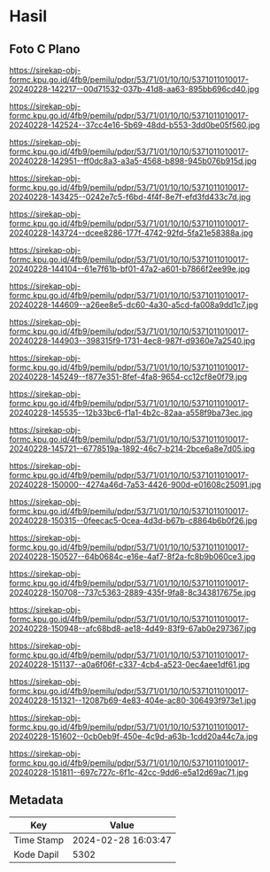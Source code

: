 # Hasil

## Foto C Plano

https://sirekap-obj-formc.kpu.go.id/4fb9/pemilu/pdpr/53/71/01/10/10/5371011010017-20240228-142217--00d71532-037b-41d8-aa63-895bb696cd40.jpg

https://sirekap-obj-formc.kpu.go.id/4fb9/pemilu/pdpr/53/71/01/10/10/5371011010017-20240228-142524--37cc4e16-5b69-48dd-b553-3dd0be05f560.jpg

https://sirekap-obj-formc.kpu.go.id/4fb9/pemilu/pdpr/53/71/01/10/10/5371011010017-20240228-142951--ff0dc8a3-a3a5-4568-b898-945b076b915d.jpg

https://sirekap-obj-formc.kpu.go.id/4fb9/pemilu/pdpr/53/71/01/10/10/5371011010017-20240228-143425--0242e7c5-f6bd-4f4f-8e7f-efd3fd433c7d.jpg

https://sirekap-obj-formc.kpu.go.id/4fb9/pemilu/pdpr/53/71/01/10/10/5371011010017-20240228-143724--dcee8286-177f-4742-92fd-5fa21e58388a.jpg

https://sirekap-obj-formc.kpu.go.id/4fb9/pemilu/pdpr/53/71/01/10/10/5371011010017-20240228-144104--61e7f61b-bf01-47a2-a601-b7866f2ee99e.jpg

https://sirekap-obj-formc.kpu.go.id/4fb9/pemilu/pdpr/53/71/01/10/10/5371011010017-20240228-144609--a26ee8e5-dc60-4a30-a5cd-fa008a9dd1c7.jpg

https://sirekap-obj-formc.kpu.go.id/4fb9/pemilu/pdpr/53/71/01/10/10/5371011010017-20240228-144903--398315f9-1731-4ec8-987f-d9360e7a2540.jpg

https://sirekap-obj-formc.kpu.go.id/4fb9/pemilu/pdpr/53/71/01/10/10/5371011010017-20240228-145249--f877e351-8fef-4fa8-9654-cc12cf8e0f79.jpg

https://sirekap-obj-formc.kpu.go.id/4fb9/pemilu/pdpr/53/71/01/10/10/5371011010017-20240228-145535--12b33bc6-f1a1-4b2c-82aa-a558f9ba73ec.jpg

https://sirekap-obj-formc.kpu.go.id/4fb9/pemilu/pdpr/53/71/01/10/10/5371011010017-20240228-145721--6778519a-1892-46c7-b214-2bce6a8e7d05.jpg

https://sirekap-obj-formc.kpu.go.id/4fb9/pemilu/pdpr/53/71/01/10/10/5371011010017-20240228-150000--4274a46d-7a53-4426-900d-e01608c25091.jpg

https://sirekap-obj-formc.kpu.go.id/4fb9/pemilu/pdpr/53/71/01/10/10/5371011010017-20240228-150315--0feecac5-0cea-4d3d-b67b-c8864b6b0f26.jpg

https://sirekap-obj-formc.kpu.go.id/4fb9/pemilu/pdpr/53/71/01/10/10/5371011010017-20240228-150527--64b0684c-e16e-4af7-8f2a-fc8b9b060ce3.jpg

https://sirekap-obj-formc.kpu.go.id/4fb9/pemilu/pdpr/53/71/01/10/10/5371011010017-20240228-150708--737c5363-2889-435f-9fa8-8c343817675e.jpg

https://sirekap-obj-formc.kpu.go.id/4fb9/pemilu/pdpr/53/71/01/10/10/5371011010017-20240228-150948--afc68bd8-ae18-4d49-83f9-67ab0e297367.jpg

https://sirekap-obj-formc.kpu.go.id/4fb9/pemilu/pdpr/53/71/01/10/10/5371011010017-20240228-151137--a0a6f06f-c337-4cb4-a523-0ec4aee1df61.jpg

https://sirekap-obj-formc.kpu.go.id/4fb9/pemilu/pdpr/53/71/01/10/10/5371011010017-20240228-151321--12087b69-4e83-404e-ac80-306493f973e1.jpg

https://sirekap-obj-formc.kpu.go.id/4fb9/pemilu/pdpr/53/71/01/10/10/5371011010017-20240228-151602--0cb0eb9f-450e-4c9d-a63b-1cdd20a44c7a.jpg

https://sirekap-obj-formc.kpu.go.id/4fb9/pemilu/pdpr/53/71/01/10/10/5371011010017-20240228-151811--697c727c-6f1c-42cc-9dd6-e5a12d69ac71.jpg


## Metadata

| Key        | Value               |
| ---------- | ------------------- |
| Time Stamp | 2024-02-28 16:03:47 |
| Kode Dapil | 5302                |



